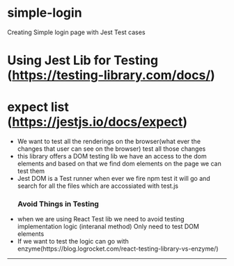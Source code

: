 # simple-login
Creating Simple login page with Jest Test cases

# Using Jest Lib for Testing (https://testing-library.com/docs/)
# expect list (https://jestjs.io/docs/expect)
<ul>
<li>We want to test all the renderings on the browser(what ever the changes that user can see on the browser) test all those changes</li>
<li>this library offers a DOM testing lib we have an access to the dom elements and based on that we find dom elements on the page we can test them</li>
<li>Jest DOM is a Test runner when ever we fire npm test it will go and search for all the files which are accossiated with test.js</li>
<h3>Avoid Things in Testing</h3>
<li>when we are using React Test lib we need to avoid testing implementation logic (interanal method) Only need to test DOM elements</li>
<li>If we want to test the logic can go with enzyme(https://blog.logrocket.com/react-testing-library-vs-enzyme/)</li>
</ul>

------------

